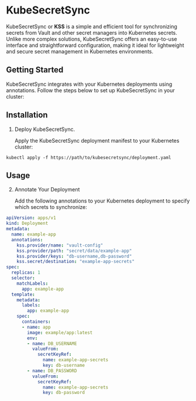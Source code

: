 # KubeSecretSync

KubeSecretSync or **KSS** is a simple and efficient tool for synchronizing secrets from Vault and other secret managers into Kubernetes secrets. Unlike more complex solutions, KubeSecretSync offers an easy-to-use interface and straightforward configuration, making it ideal for lightweight and secure secret management in Kubernetes environments.

## Getting Started

KubeSecretSync integrates with your Kubernetes deployments using annotations. Follow the steps below to set up KubeSecretSync in your cluster:

## Installation

1. Deploy KubeSecretSync.

    Apply the KubeSecretSync deployment manifest to your Kubernetes cluster:

```
kubectl apply -f https://path/to/kubesecretsync/deployment.yaml
```

## Usage

2. Annotate Your Deployment

    Add the following annotations to your Kubernetes deployment to specify which secrets to synchronize:

```yaml
apiVersion: apps/v1
kind: Deployment
metadata:
  name: example-app
  annotations:
    kss.provider/name: "vault-config"
    kss.provider/path: "secret/data/example-app"
    kss.provider/keys: "db-username,db-password"
    kss.secret/destination: "example-app-secrets"
spec:
  replicas: 1
  selector:
    matchLabels:
      app: example-app
  template:
    metadata:
      labels:
        app: example-app
    spec:
      containers:
      - name: app
        image: example/app:latest
        env:
        - name: DB_USERNAME
          valueFrom:
            secretKeyRef:
              name: example-app-secrets
              key: db-username
        - name: DB_PASSWORD
          valueFrom:
            secretKeyRef:
              name: example-app-secrets
              key: db-password
```

